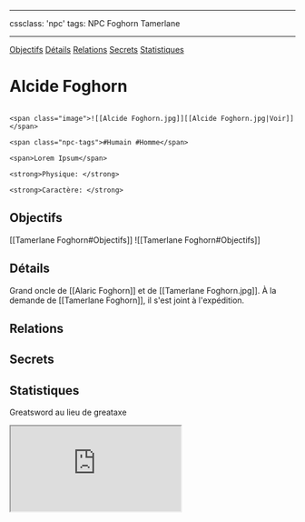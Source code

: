 
---

cssclass: 'npc'
tags: NPC Foghorn Tamerlane

---
<span class="nav">[Objectifs](#Objectifs) [Détails](#Détails)  [Relations](#Relations) [Secrets](#Secrets) [Statistiques](#Statistiques)</span>

# Alcide Foghorn

```ad-desc

<span class="image">![[Alcide Foghorn.jpg]][[Alcide Foghorn.jpg|Voir]]</span>

<span class="npc-tags">#Humain #Homme</span>

<span>Lorem Ipsum</span>

<strong>Physique: </strong>

<strong>Caractère: </strong>
```

## Objectifs
<span class="tab">[[Tamerlane Foghorn#Objectifs]]</span>
<span class="embed-section tab">![[Tamerlane Foghorn#Objectifs]]</span>

## Détails
Grand oncle de [[Alaric Foghorn]] et de [[Tamerlane Foghorn.jpg]]. À la demande de [[Tamerlane Foghorn]], il s'est joint à l'expédition.

## Relations

## Secrets

## Statistiques
Greatsword au lieu de greataxe
<iframe class="embedded-statblock" src="https://pathfinderdashboard.com/Creatures/Monster Hunter.html"></iframe>